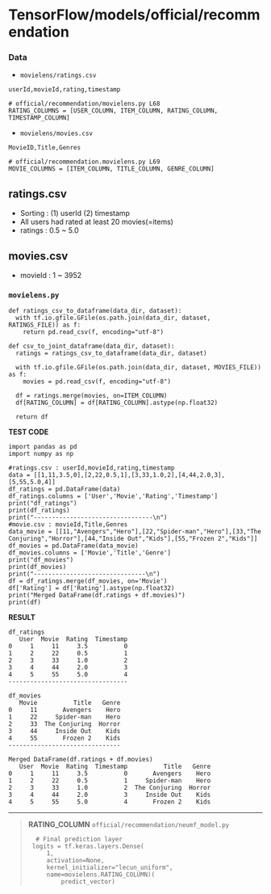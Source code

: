 # TensorFlow/models/official/recommendation
### Data
* `movielens/ratings.csv`
```
userId,movieId,rating,timestamp

# official/recommendation/movielens.py L68
RATING_COLUMNS = [USER_COLUMN, ITEM_COLUMN, RATING_COLUMN, TIMESTAMP_COLUMN] 
```
* `movielens/movies.csv`
```
MovieID,Title,Genres

# official/recommendation.movielens.py L69
MOVIE_COLUMNS = [ITEM_COLUMN, TITLE_COLUMN, GENRE_COLUMN]
```

## ratings.csv
* Sorting : (1) userId (2) timestamp
* All users had rated at least 20 movies(=items)
* ratings : 0.5 ~ 5.0

## movies.csv
* movieId : 1 ~ 3952

### `movielens.py`
```python3
def ratings_csv_to_dataframe(data_dir, dataset):
  with tf.io.gfile.GFile(os.path.join(data_dir, dataset, RATINGS_FILE)) as f:
    return pd.read_csv(f, encoding="utf-8")

def csv_to_joint_dataframe(data_dir, dataset):
  ratings = ratings_csv_to_dataframe(data_dir, dataset)

  with tf.io.gfile.GFile(os.path.join(data_dir, dataset, MOVIES_FILE)) as f:
    movies = pd.read_csv(f, encoding="utf-8")

  df = ratings.merge(movies, on=ITEM_COLUMN)
  df[RATING_COLUMN] = df[RATING_COLUMN].astype(np.float32)

  return df
```
**TEST CODE**
```python3
import pandas as pd
import numpy as np

#ratings.csv : userId,movieId,rating,timestamp
data = [[1,11,3.5,0],[2,22,0.5,1],[3,33,1.0,2],[4,44,2.0,3],[5,55,5.0,4]]
df_ratings = pd.DataFrame(data)
df_ratings.columns = ['User','Movie','Rating','Timestamp']
print("df_ratings")
print(df_ratings)
print("---------------------------------\n")
#movie.csv : movieId,Title,Genres
data_movie = [[11,"Avengers","Hero"],[22,"Spider-man","Hero"],[33,"The Conjuring","Horror"],[44,"Inside Out","Kids"],[55,"Frozen 2","Kids"]]
df_movies = pd.DataFrame(data_movie)
df_movies.columns = ['Movie','Title','Genre']
print("df_movies")
print(df_movies)
print("-------------------------------\n")
df = df_ratings.merge(df_movies, on='Movie')
df['Rating'] = df['Rating'].astype(np.float32)
print("Merged DataFrame(df.ratings + df.movies)")
print(df)
```
**RESULT**
```
df_ratings
   User  Movie  Rating  Timestamp
0     1     11     3.5          0
1     2     22     0.5          1
2     3     33     1.0          2
3     4     44     2.0          3
4     5     55     5.0          4
---------------------------------

df_movies
   Movie          Title   Genre
0     11       Avengers    Hero
1     22     Spider-man    Hero
2     33  The Conjuring  Horror
3     44     Inside Out    Kids
4     55       Frozen 2    Kids
-------------------------------

Merged DataFrame(df.ratings + df.movies)
   User  Movie  Rating  Timestamp          Title   Genre
0     1     11     3.5          0       Avengers    Hero
1     2     22     0.5          1     Spider-man    Hero
2     3     33     1.0          2  The Conjuring  Horror
3     4     44     2.0          3     Inside Out    Kids
4     5     55     5.0          4       Frozen 2    Kids
```
---------
> **RATING_COLUMN**
> `official/recommendation/neumf_model.py`
> ```python3
>   # Final prediction layer
>  logits = tf.keras.layers.Dense(
>      1,
>      activation=None,
>      kernel_initializer="lecun_uniform",
>      name=movielens.RATING_COLUMN)(
>          predict_vector)
> ```
